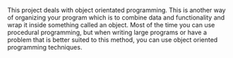 This project deals with object orientated programming. This is another way of organizing your program which is to combine data and functionality and wrap it inside something called an object. Most of the time you can use procedural programming, but when writing large programs or have a problem that is better suited to this method, you can use object oriented programming techniques.
